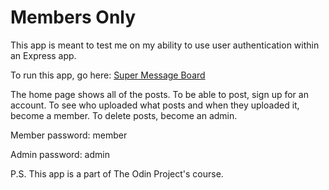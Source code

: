# Members Only

This app is meant to test me on my ability to use user authentication within an Express app.

To run this app, go here: [Super Message Board](https://super-message-board.glitch.me/)

The home page shows all of the posts. To be able to post, sign up for an account. To see who uploaded what posts and when they uploaded it, become a member. To delete posts, become an admin.

Member password: member

Admin password: admin

P.S. This app is a part of The Odin Project's course.
